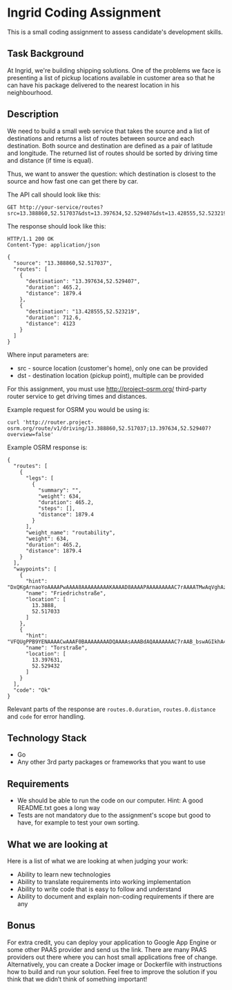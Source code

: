 # Ingrid Coding Assignment

This is a small coding assignment to assess candidate's development skills.

## Task Background

At Ingrid, we're building shipping solutions. One of the problems we face is presenting
a list of pickup locations available in customer area so that he can have his package
delivered to the nearest location in his neighbourhood.

## Description

We need to build a small web service that takes the source and a list of destinations
and returns a list of routes between source and each destination. Both source and
destination are defined as a pair of latitude and longitude. The returned list of routes
should be sorted by driving time and distance (if time is equal).

Thus, we want to answer the question: which destination is closest to the source and
how fast one can get there by car.

The API call should look like this:

    GET http://your-service/routes?src=13.388860,52.517037&dst=13.397634,52.529407&dst=13.428555,52.523219

The response should look like this:

    HTTP/1.1 200 OK
    Content-Type: application/json

    {
      "source": "13.388860,52.517037",
      "routes": [
        {
          "destination": "13.397634,52.529407",
          "duration": 465.2,
          "distance": 1879.4
        },
        {
          "destination": "13.428555,52.523219",
          "duration": 712.6,
          "distance": 4123
        }
      ]
    }

Where input parameters are:

- src - source location (customer's home), only one can be provided
- dst - destination location (pickup point), multiple can be provided

For this assignment, you must use http://project-osrm.org/ third-party router service to
get driving times and distances.

Example request for OSRM you would be using is:

    curl 'http://router.project-osrm.org/route/v1/driving/13.388860,52.517037;13.397634,52.529407?overview=false'

Example OSRM response is:

    {
      "routes": [
        {
          "legs": [
            {
              "summary": "",
              "weight": 634,
              "duration": 465.2,
              "steps": [],
              "distance": 1879.4
            }
          ],
          "weight_name": "routability",
          "weight": 634,
          "duration": 465.2,
          "distance": 1879.4
        }
      ],
      "waypoints": [
        {
          "hint": "DxQKgArnaoYoAAAAPwAAAA8AAAAAAAAAKAAAAD8AAAAPAAAAAAAAAC7rAAAATMwAqVghAzxMzACtWCEDAQDfCp4VrCU=",
          "name": "Friedrichstraße",
          "location": [
            13.3888,
            52.517033
          ]
        },
        {
          "hint": "VFQUgPPB9YENAAAACwAAAF0BAAAAAAAADQAAAAsAAABdAQAAAAAAAC7rAAB_bswAGIkhA4JuzAD_iCEDAgCfEJ4VrCU=",
          "name": "Torstraße",
          "location": [
            13.397631,
            52.529432
          ]
        }
      ],
      "code": "Ok"
    }

Relevant parts of the response are `routes.0.duration`, `routes.0.distance` and `code` for error handling.

## Technology Stack

- Go
- Any other 3rd party packages or frameworks that you want to use

## Requirements

- We should be able to run the code on our computer. Hint: A good README.txt
  goes a long way
- Tests are not mandatory due to the assignment's scope but good to have, for
  example to test your own sorting.

## What we are looking at

Here is a list of what we are looking at when judging your work:

- Ability to learn new technologies
- Ability to translate requirements into working implementation
- Ability to write code that is easy to follow and understand
- Ability to document and explain non-coding requirements if there are any

## Bonus

For extra credit, you can deploy your application to Google App Engine or some
other PAAS provider and send us the link. There are many PAAS providers out
there where you can host small applications free of change. Alternatively, you
can create a Docker image or Dockerfile with instructions how to build and run
your solution. Feel free to improve the solution if you think that we didn’t
think of something important!

